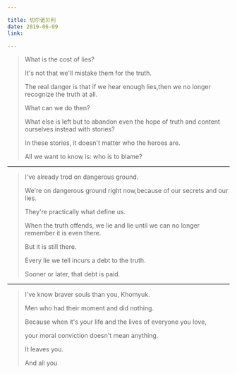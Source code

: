 ```yaml
---

title: 切尔诺贝利
date: 2019-06-09
link:

---
```




> What is the cost of lies?
>
> It's not that we'll mistake them for the truth.
>
> The real danger is that if we hear enough lies,then we no longer recognize the truth at all.
>
> What can we do then?
>
> What else is left but to abandon even the hope of truth and content ourselves instead with stories?
>
> In these stories, it doesn't matter who the heroes are.
>
> All we want to know is: who is to blame?



----



> I've already trod on dangerous ground.
>
> We're on dangerous ground right now,because of our secrets and our lies.
>
> They're practically what define us.
>
> When the truth offends, we lie and lie until we can no longer remember it is even there.
>
> But it is still there.
>
> Every lie we tell incurs a debt to the truth.
>
> Sooner or later, that debt is paid.

----





> I've know braver souls than you, Khomyuk.
>
> Men who had their moment and did nothing.
>
> Because when it's your life and the lives of everyone you love,
>
> your moral conviction doesn't mean anything.
>
> It leaves you.
>
> And all you

